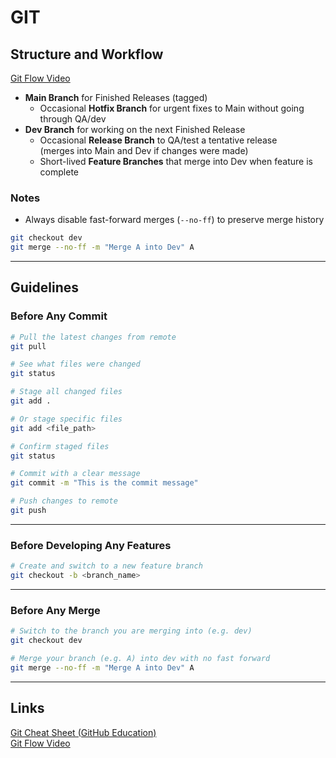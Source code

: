 # GIT

## Structure and Workflow
[Git Flow Video](https://www.youtube.com/watch?v=mZzmaC0pn1c)

- **Main Branch** for Finished Releases (tagged)
  - Occasional **Hotfix Branch** for urgent fixes to Main without going through QA/dev
- **Dev Branch** for working on the next Finished Release
  - Occasional **Release Branch** to QA/test a tentative release  
    (merges into Main and Dev if changes were made)
  - Short-lived **Feature Branches** that merge into Dev when feature is complete

### Notes
- Always disable fast-forward merges (`--no-ff`) to preserve merge history

```bash
git checkout dev
git merge --no-ff -m "Merge A into Dev" A
```

---

## Guidelines

### Before Any Commit

```bash
# Pull the latest changes from remote
git pull

# See what files were changed
git status

# Stage all changed files
git add .

# Or stage specific files
git add <file_path>

# Confirm staged files
git status

# Commit with a clear message
git commit -m "This is the commit message"

# Push changes to remote
git push
```

---

### Before Developing Any Features

```bash
# Create and switch to a new feature branch
git checkout -b <branch_name>
```

---

### Before Any Merge

```bash
# Switch to the branch you are merging into (e.g. dev)
git checkout dev

# Merge your branch (e.g. A) into dev with no fast forward
git merge --no-ff -m "Merge A into Dev" A
```

---

## Links
[Git Cheat Sheet (GitHub Education)](https://education.github.com/git-cheat-sheet-education.pdf)  
[Git Flow Video](https://www.youtube.com/watch?v=mZzmaC0pn1c)
